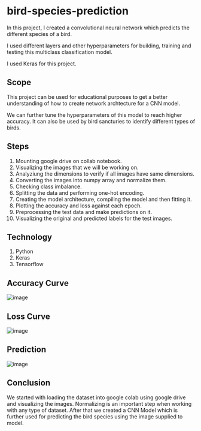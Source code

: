 # bird-species-prediction
In this project, I created a convolutional neural network which predicts the different species of a bird. 

I used different layers and other hyperparameters for building, training and testing this multiclass classification model. 

I used Keras for this project. 

## Scope
This project can be used for educational purposes to get a better understanding of how to create network archtecture for a CNN model. 

We can further tune the hyperparameters of this model to reach higher accuracy. It can also be used by bird sancturies to identify different types of birds. 

## Steps
1. Mounting google drive on collab notebook. 
2. Visualizing the images that we will be working on. 
3. Analyziung the dimensions to verify if all images have same dimensions.
4. Converting the images into numpy array and normalize them. 
5. Checking class imbalance. 
6. Splitting the data and performing one-hot encoding. 
7. Creating the model architecture, compiling the model and then fitting it. 
8. Plotting the accuracy and loss against each epoch. 
9. Preprocessing the test data and make predictions on it. 
10. Visualizing the original and predicted labels for the test images. 

## Technology
1. Python
2. Keras
3. Tensorflow

## Accuracy Curve
![image](https://user-images.githubusercontent.com/50231750/202908668-69a08861-fac8-4f94-845f-5e50c407e891.png)

## Loss Curve
![image](https://user-images.githubusercontent.com/50231750/202908675-149158b4-8044-4dc0-9761-172f77d541f1.png)

## Prediction
![image](https://user-images.githubusercontent.com/50231750/202908715-1448844e-0674-4be8-aba9-0e1dc2fe8f27.png)

## Conclusion
We started with loading the dataset into google colab using google drive and visualizing the images. Normalizing is an important step when working with any type of dataset. After that we created a CNN Model which is further used for predicting the bird species using the image supplied to model.
